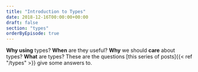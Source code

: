 ```yaml
---
title: "Introduction to Types"
date: 2018-12-16T00:00:00+00:00
draft: false
section: "types"
orderByEpisode: true
---
```


**Why using** types? **When** are they useful? **Why** we should **care** about types? **What** are types? These are the questions [this series of posts]{{< ref "/types" >}} give some answers to.